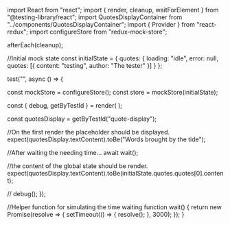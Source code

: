 import React from "react";
import { render, cleanup, waitForElement } from "@testing-library/react";
import QuotesDisplayContainer from "../components/QuotesDisplayContainer";
import { Provider } from "react-redux";
import configureStore from "redux-mock-store";

afterEach(cleanup);

//Initial mock state
const initialState = {
  quotes: {
    loading: "idle",
    error: null,
    quotes: [{ content: "testing", author: "The tester" }]
  }
};

test("<QuotesDisplayContainer/>", async () => {

  const mockStore = configureStore();
  const store = mockStore(initialState);

  const { debug, getByTestId } = render(
    <Provider store={store}>
      <QuotesDisplayContainer />
    </Provider>
  );

  const quotesDisplay = getByTestId("quote-display");

  //On the first render the placeholder should be displayed.
  expect(quotesDisplay.textContent).toBe("Words brought by the tide");

  //After waiting the needing time...
  await wait();

  //the content of the global state should be render.
  expect(quotesDisplay.textContent).toBe(initialState.quotes.quotes[0].content);

  // debug();
});

//Helper function for simulating the time waiting
function wait() {
  return new Promise(resolve => {
    setTimeout(() => {
      resolve();
    }, 3000);
  });
}